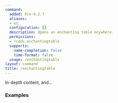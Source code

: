 ```yaml
---
command:
  added: Pre-0.2.7
  aliases:
  - et
  configuration: []
  description: Opens an enchanting table anywhere.
  permissions:
  - rcmds.enchantingtable
  supports:
    name-completion: false
    time-format: false
  usage: /enchantingtable
layout: command
title: /enchantingtable
---
```


In-depth content, and...

### Examples



